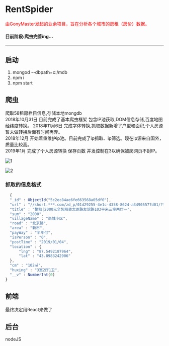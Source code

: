 # RentSpider 
<font color="red">由GonyMaster发起的业余项目，旨在分析各个城市的房租（房价）数据。</font>  

#### 目前阶段:爬虫完善ing...  
---
## 启动
1. mongod --dbpath=c:/mdb
2. npm i 
3. npm start 

## 爬虫
爬取58租房栏目信息,存储本地mongdb  
2018年10月31日 目前完成了基本爬虫框架 包含IP池获取,DOM信息存储,百度地图经纬度转换。 
2018年11月6日 完成字体转换,抓取数据新增了户型和面积,个人房源暂未做转换后面有时间再弄。  
2018年12月 开始着重维护ip池。目前完成了ip抓取、ip筛选。现在ip源来自国外，质量比较高。  
2019年1月 完成了个人房源转换 保存页数 并发控制在3以确保被爬网页不封IP。  

![1](https://github.com/RentSpider/RentSpider/blob/master/img/1.png?raw=true)  

![2](https://github.com/RentSpider/RentSpider/blob/master/img/2.png?raw=true)

### 抓取的信息格式
  ``` js
    { 
    "_id" : ObjectId("5c2ec84ae6fe663568a05df0"), 
    "url" : "//short.***.com/zd_p/01d29255-4e1c-4358-8624-a34905577d01/?target=qc-16-xgk_hvimob_89980114658153q-feykn&end=end", 
    "title" : "整租|2000元全包精装太原路友谊路103平米三室两厅一", 
    "sum" : "2000", 
    "villageName" : "尚城小区", 
    "road" : "北京路", 
    "area" : "新市", 
    "payWay" : "半年付", 
    "isPerson" : "0", 
    "postTime" : "2019/01/04", 
    "location" : {
        "lng" : "87.5492187964", 
        "lat" : "43.8983242906"
    }, 
    "cm" : "102㎡", 
    "huxing" : "3室2厅1卫", 
    "__v" : NumberInt(0)
}
  ```
## 前端
最终决定用React来做了
## 后台
nodeJS
